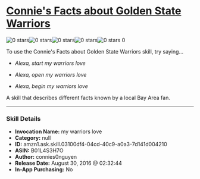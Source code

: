 # [Connie's Facts about Golden State Warriors](http://alexa.amazon.com/#skills/amzn1.ask.skill.03100df4-04cd-40c9-a0a3-7d141d004210)
![0 stars](../../images/ic_star_border_black_18dp_1x.png)![0 stars](../../images/ic_star_border_black_18dp_1x.png)![0 stars](../../images/ic_star_border_black_18dp_1x.png)![0 stars](../../images/ic_star_border_black_18dp_1x.png)![0 stars](../../images/ic_star_border_black_18dp_1x.png) 0

To use the Connie's Facts about Golden State Warriors skill, try saying...

* *Alexa, start my warriors love*

* *Alexa, open my warriors love*

* *Alexa, begin my warriors love*

A skill that describes different facts known by a local Bay Area fan.

***

### Skill Details

* **Invocation Name:** my warriors love
* **Category:** null
* **ID:** amzn1.ask.skill.03100df4-04cd-40c9-a0a3-7d141d004210
* **ASIN:** B01L4S3H7O
* **Author:** connies0nguyen
* **Release Date:** August 30, 2016 @ 02:32:44
* **In-App Purchasing:** No
